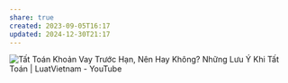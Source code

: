 ```yaml
---
share: true
created: 2023-09-05T16:17
updated: 2024-12-30T21:17
---
```

![Tất Toán Khoản Vay Trước Hạn, Nên Hay Không? Những Lưu Ý Khi Tất Toán | LuatVietnam - YouTube](https://youtu.be/KwZ54WHhJLY?si=x3St5bvr1T39HFyD)
